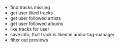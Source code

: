 - find tracks missing
- get user liked tracks
- get user followed artists
- get user followed albums
- like tracks for user
- save info, that track is liked in audio-tag-manager
- filter out previews